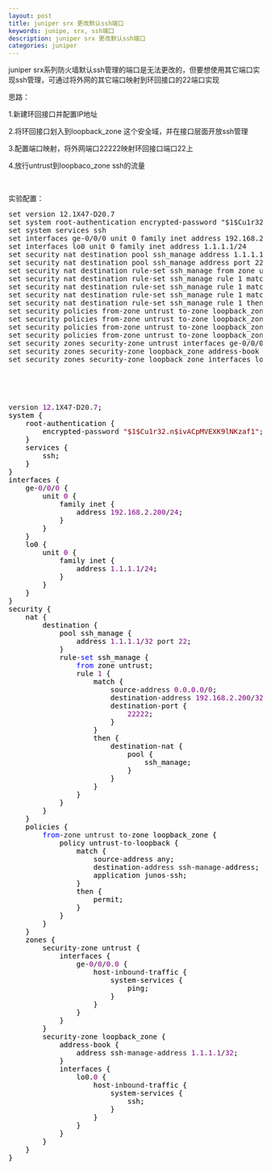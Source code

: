 ```yaml
---
layout: post
title: juniper srx 更改默认ssh端口
keywords: junipe, srx, ssh端口
description: juniper srx 更改默认ssh端口
categories: juniper
---
```


juniper srx系列防火墙默认ssh管理的端口是无法更改的，但要想使用其它端口实现ssh管理，可通过将外网的其它端口映射到环回接口的22端口实现
<p>思路：</p>
<p>1.新建环回接口并配置IP地址</p>
<p>2.将环回接口划入到loopback_zone 这个安全域，并在接口层面开放ssh管理</p>
<p>3.配置端口映射，将外网端口22222映射环回接口端口22上</p>
<p>4.放行untrust到loopbaco_zone ssh的流量</p>
<p>&nbsp;</p>
<p>实验配置：</p>
<div class="cnblogs_Highlighter">
<pre class="brush:bash;gutter:true;">set version 12.1X47-D20.7
set system root-authentication encrypted-password "$1$Cu1r32.n$ivA34PWVEXK9lNKzaf1"
set system services ssh
set interfaces ge-0/0/0 unit 0 family inet address 192.168.2.200/24
set interfaces lo0 unit 0 family inet address 1.1.1.1/24
set security nat destination pool ssh_manage address 1.1.1.1/32
set security nat destination pool ssh_manage address port 22
set security nat destination rule-set ssh_manage from zone untrust
set security nat destination rule-set ssh_manage rule 1 match source-address 0.0.0.0/0
set security nat destination rule-set ssh_manage rule 1 match destination-address 192.168.2.200/32
set security nat destination rule-set ssh_manage rule 1 match destination-port 22222
set security nat destination rule-set ssh_manage rule 1 then destination-nat pool ssh_manage
set security policies from-zone untrust to-zone loopback_zone policy untrust-to-loopback match source-address any
set security policies from-zone untrust to-zone loopback_zone policy untrust-to-loopback match destination-address ssh-manage-address
set security policies from-zone untrust to-zone loopback_zone policy untrust-to-loopback match application junos-ssh
set security policies from-zone untrust to-zone loopback_zone policy untrust-to-loopback then permit
set security zones security-zone untrust interfaces ge-0/0/0.0 host-inbound-traffic system-services ping
set security zones security-zone loopback_zone address-book address ssh-manage-address 1.1.1.1/32
set security zones security-zone loopback_zone interfaces lo0.0 host-inbound-traffic system-services ssh
</pre>
</div>
<p>　　</p>
<p>&nbsp;</p>
<div class="cnblogs_code">
<pre>version <span style="color: #800080;">12</span>.1X47-D20.<span style="color: #800080;">7</span><span style="color: #000000;">;
system {
    root</span>-<span style="color: #000000;">authentication {
        encrypted</span>-password <span style="color: #800000;">"</span><span style="color: #800000;">$1$Cu1r32.n$ivACpMVEXK9lNKzaf1</span><span style="color: #800000;">"</span>; ## SECRET-<span style="color: #000000;">DATA
    }
    services {
        ssh;
    }
}
interfaces {
    ge</span>-<span style="color: #800080;">0</span>/<span style="color: #800080;">0</span>/<span style="color: #800080;">0</span><span style="color: #000000;"> {
        unit </span><span style="color: #800080;">0</span><span style="color: #000000;"> {
            family inet {
                address </span><span style="color: #800080;">192.168</span>.<span style="color: #800080;">2.200</span>/<span style="color: #800080;">24</span><span style="color: #000000;">;
            }
        }
    }
    lo0 {
        unit </span><span style="color: #800080;">0</span><span style="color: #000000;"> {
            family inet {
                address </span><span style="color: #800080;">1.1</span>.<span style="color: #800080;">1.1</span>/<span style="color: #800080;">24</span><span style="color: #000000;">;
            }
        }
    }
}
security {
    nat {
        destination {
            pool ssh_manage {
                address </span><span style="color: #800080;">1.1</span>.<span style="color: #800080;">1.1</span>/<span style="color: #800080;">32</span> port <span style="color: #800080;">22</span><span style="color: #000000;">;
            }
            rule</span>-<span style="color: #0000ff;">set</span><span style="color: #000000;"> ssh_manage {
                </span><span style="color: #0000ff;">from</span><span style="color: #000000;"> zone untrust;
                rule </span><span style="color: #800080;">1</span><span style="color: #000000;"> {
                    match {
                        source</span>-address <span style="color: #800080;">0.0</span>.<span style="color: #800080;">0.0</span>/<span style="color: #800080;">0</span><span style="color: #000000;">;
                        destination</span>-address <span style="color: #800080;">192.168</span>.<span style="color: #800080;">2.200</span>/<span style="color: #800080;">32</span><span style="color: #000000;">;
                        destination</span>-<span style="color: #000000;">port {
                            </span><span style="color: #800080;">22222</span><span style="color: #000000;">;
                        }
                    }
                    then {
                        destination</span>-<span style="color: #000000;">nat {
                            pool {
                                ssh_manage;
                            }
                        }
                    }
                }
            }
        }
    }
    policies {
        </span><span style="color: #0000ff;">from</span>-zone untrust to-<span style="color: #000000;">zone loopback_zone {
            policy untrust</span>-to-<span style="color: #000000;">loopback {
                match {
                    source</span>-<span style="color: #000000;">address any;
                    destination</span>-address ssh-manage-<span style="color: #000000;">address;
                    application junos</span>-<span style="color: #000000;">ssh;
                }
                then {
                    permit;
                }
            }
        }
    }
    zones {
        security</span>-<span style="color: #000000;">zone untrust {
            interfaces {
                ge</span>-<span style="color: #800080;">0</span>/<span style="color: #800080;">0</span>/<span style="color: #800080;">0.0</span><span style="color: #000000;"> {
                    host</span>-inbound-<span style="color: #000000;">traffic {
                        system</span>-<span style="color: #000000;">services {
                            ping;
                        }
                    }
                }
            }
        }
        security</span>-<span style="color: #000000;">zone loopback_zone {
            address</span>-<span style="color: #000000;">book {
                address ssh</span>-manage-address <span style="color: #800080;">1.1</span>.<span style="color: #800080;">1.1</span>/<span style="color: #800080;">32</span><span style="color: #000000;">;
            }
            interfaces {
                lo0.</span><span style="color: #800080;">0</span><span style="color: #000000;"> {
                    host</span>-inbound-<span style="color: #000000;">traffic {
                        system</span>-<span style="color: #000000;">services {
                            ssh;
                        }
                    }
                }
            }
        }
    }
}</span></pre>
</div>
<p>&nbsp;</p>
    
